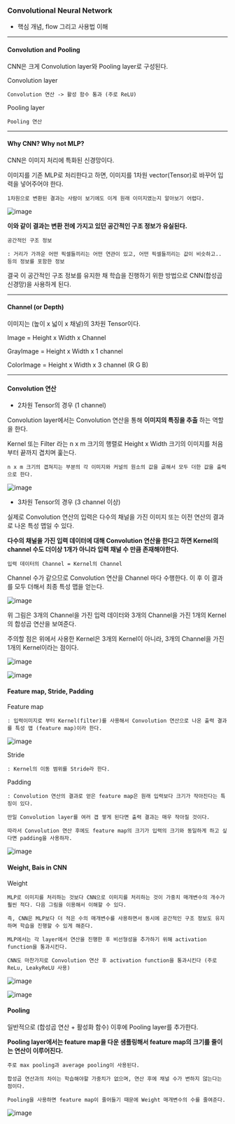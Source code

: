 ### Convolutional Neural Network 

- 핵심 개념, flow 그리고 사용법 이해 

---

#### Convolution and Pooling

CNN은 크게 Convolution layer와 Pooling layer로 구성된다. 

Convolution layer

    Convolution 연산 -> 활성 함수 통과 (주로 ReLU)
    
Pooling layer

    Pooling 연산 

---

#### Why CNN? Why not MLP?

CNN은 이미지 처리에 특화된 신경망이다.

이미지를 기존 MLP로 처리한다고 하면, 이미지를 1차원 vector(Tensor)로 바꾸어 입력을 넣어주어야 한다. 

    1차원으로 변환된 결과는 사람이 보기에도 이게 원래 이미지였는지 알아보기 어렵다. 

![image](https://user-images.githubusercontent.com/59076451/128822916-15d5e336-e8fc-4b9c-8d08-3b4603452e0e.png)

**이와 같이 결과는 변환 전에 가지고 있던 공간적인 구조 정보가 유실된다.**

    공간적인 구조 정보 
    
    : 거리가 가까운 어떤 픽셀들끼리는 어떤 연관이 있고, 어떤 픽셀들끼리는 값이 비슷하고.. 등의 정보를 포함한 정보
    
결국 이 공간적인 구조 정보를 유지한 채 학습을 진행하기 위한 방법으로 CNN(합성곱 신경망)을 사용하게 된다.  

---

#### Channel (or Depth)

이미지는 (높이 x 넓이 x 채널)의 3차원 Tensor이다. 

Image      = Height x Width x Channel 

GrayImage  = Height x Width x 1 channel

ColorImage = Height x Width x 3 channel (R G B)

---

#### Convolution 연산

- 2차원 Tensor의 경우 (1 channel)

Convolution layer에서는 Convolution 연산을 통해 **이미지의 특징을 추출** 하는 역할을 한다. 

Kernel 또는 Filter 라는 n x m 크기의 행렬로 Height x Width 크기의 이미지를 처음부터 끝까지 겹치며 훑는다. 

    n x m 크기의 겹쳐지는 부분의 각 이미지와 커널의 원소의 값을 곲해서 모두 더한 값을 출력으로 한다. 
      
![image](https://user-images.githubusercontent.com/59076451/128824283-0495eaad-d7ae-4f48-a42a-c6994143df97.png)

- 3차원 Tensor의 경우 (3 channel 이상)

실제로 Convolution 연산의 입력은 다수의 채널을 가진 이미지 또는 이전 연산의 결과로 나온 특성 맵일 수 있다.

**다수의 채널을 가진 입력 데이터에 대해 Convolution 연산을 한다고 하면 Kernel의 channel 수도 더이상 1개가 아니라 입력 채널 수 만큼 존재해야한다.**

    입력 데이터의 Channel = Kernel의 Channel
    
Channel 수가 같으므로 Convolution 연산을 Channel 마다 수행한다. 이 후 이 결과를 모두 더해서 최종 특성 맵을 얻는다.     
    
![image](https://user-images.githubusercontent.com/59076451/128826047-1f39981e-1f39-4072-99ba-8ccd0d897569.png)

위 그림은 3개의 Channel을 가진 입력 데이터와 3개의 Channel을 가진 1개의 Kernel의 합성곱 연산을 보여준다.

주의할 점은 위에서 사용한 Kernel은 3개의 Kernel이 아니라, 3개의 Channel을 가진 1개의 Kernel이라는 점이다.
    
![image](https://user-images.githubusercontent.com/59076451/128827083-b32473e3-9369-44dd-bcb2-03dd67a493e7.png)

![image](https://user-images.githubusercontent.com/59076451/128827116-f5fd50ab-959d-49ab-b0ca-110afe9784d1.png)

    
#### Feature map, Stride, Padding 

Feature map

    : 입력이미지로 부터 Kernel(filter)를 사용해서 Convolution 연산으로 나온 출력 결과를 특성 맵 (feature map)이라 한다. 
    
![image](https://user-images.githubusercontent.com/59076451/128824309-273f5169-f723-4ad6-a0da-3787a0ea9135.png)

Stride 

    : Kernel의 이동 범위를 Stride라 한다. 

Padding 

    : Convolution 연산의 결과로 얻은 feature map은 원래 입력보다 크기가 작아진다는 특징이 있다. 
    
    만일 Convolution layer를 여러 겹 쌓게 된다면 출력 결과는 매우 작아질 것이다.
    
    따라서 Convolution 연산 후에도 feature map의 크기가 입력의 크기와 동일하게 하고 싶다면 padding을 사용하자.
     
![image](https://user-images.githubusercontent.com/59076451/128824593-c1ade2b7-5905-4240-873c-fc7d9c4fa204.png)


#### Weight, Bais in CNN

Weight 

    MLP로 이미지를 처리하는 것보다 CNN으로 이미지를 처리하는 것이 가중치 매개변수의 개수가 훨씬 적다. 다음 그림을 이용해서 이해할 수 있다.    
    
    즉, CNN은 MLP보다 더 적은 수의 매개변수를 사용하면서 동시에 공간적인 구조 정보도 유지하며 학습을 진행할 수 있게 해준다.
    
    MLP에서는 각 layer에서 연산을 진행한 후 비선형성을 추가하기 위해 activation function을 통과시킨다.
    
    CNN도 마찬가지로 Convolution 연산 후 activation function을 통과시킨다 (주로 ReLu, LeakyReLU 사용)
    
![image](https://user-images.githubusercontent.com/59076451/128825229-0323dedc-a293-4972-b349-43c224c6e0c1.png)
    
![image](https://user-images.githubusercontent.com/59076451/128825264-df42aa70-5861-4370-a25a-0f08dd2481ce.png)
    
    
#### Pooling 

일반적으로 (합성곱 연산 + 활성화 함수) 이후에 Pooling layer를 추가한다. 

**Pooling layer에서는 feature map을 다운 샘플링해서 feature map의 크기를 줄이는 연산이 이루어진다.**

    주로 max pooling과 average pooling이 사용된다. 

    합성곱 연산과의 차이는 학습해야할 가중치가 없으며, 연산 후에 채널 수가 변하지 않는다는 점이다. 
    
    Pooling을 사용하면 feature map이 줄어들기 때문에 Weight 매개변수의 수를 줄여준다.

![image](https://user-images.githubusercontent.com/59076451/128827494-3287cb87-af37-45b7-85e4-3fb47916224c.png)


    
